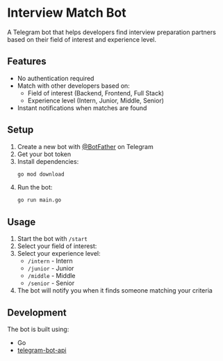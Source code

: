# Interview Match Bot

A Telegram bot that helps developers find interview preparation partners based on their field of interest and experience level.

## Features

- No authentication required
- Match with other developers based on:
  - Field of interest (Backend, Frontend, Full Stack)
  - Experience level (Intern, Junior, Middle, Senior)
- Instant notifications when matches are found

## Setup

1. Create a new bot with [@BotFather](https://t.me/botfather) on Telegram
2. Get your bot token
4. Install dependencies:
   ```bash
   go mod download
   ```
5. Run the bot:
   ```bash
   go run main.go
   ```

## Usage

1. Start the bot with `/start`
2. Select your field of interest:
3. Select your experience level:
   - `/intern` - Intern
   - `/junior` - Junior
   - `/middle` - Middle
   - `/senior` - Senior
4. The bot will notify you when it finds someone matching your criteria

## Development

The bot is built using:
- Go
- [telegram-bot-api](https://github.com/go-telegram-bot-api/telegram-bot-api)